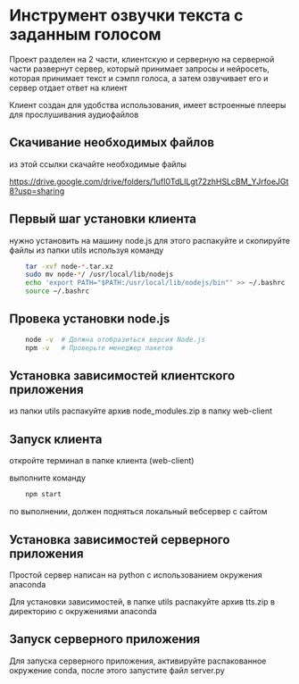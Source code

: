 # Инструмент озвучки текста с заданным голосом

Проект разделен на 2 части, клиентскую и серверную
на серверной части развернут сервер, который принимает запросы и нейросеть, которая принимает текст
и сэмпл голоса, а затем озвучивает его и сервер отдает ответ на клиент

Клиент создан для удобства использования, имеет встроенные плееры для прослушивания аудиофайлов

## Скачивание необходимых файлов

из этой ссылки скачайте необходимые файлы

https://drive.google.com/drive/folders/1ufI0TdLlLgt72zhHSLcBM_YJrfoeJGt8?usp=sharing

## Первый шаг установки клиента

нужно установить на машину node.js
для этого распакуйте и скопируйте файлы из папки utils используя команду

```bash
    tar -xvf node-*.tar.xz
    sudo mv node-*/ /usr/local/lib/nodejs
    echo 'export PATH="$PATH:/usr/local/lib/nodejs/bin"' >> ~/.bashrc
    source ~/.bashrc
```
## Провека установки node.js

```bash
    node -v  # Должна отобразиться версия Node.js 
    npm -v   # Проверьте менеджер пакетов
```

## Установка зависимостей клиентского приложения

из папки utils распакуйте архив node_modules.zip в папку web-client 

## Запуск клиента

откройте терминал в папке клиента (web-client)

выполните команду

```bash
    npm start
```

по выполнении, должен подняться локальный вебсервер с сайтом

## Установка зависимостей серверного приложения

Простой сервер написан на python с использованием окружения anaconda

Для установки зависимостей, в папке utils распакуйте архив tts.zip в директорию с окружениями anaconda

## Запуск серверного приложения

Для запуска серверного приложения, активируйте распакованное окружение conda, после этого запустите файл server.py
